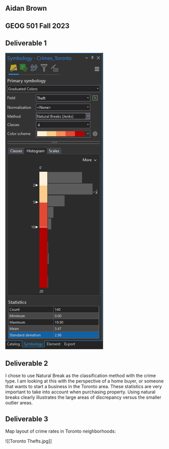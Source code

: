 
## Aidan Brown
## GEOG 501 Fall 2023

## Deliverable 1

![Pasted image 20230911222917.png](../../attachments/Pasted%20image%2020230911222917.png)

## Deliverable 2

I chose to use Natural Break as the classification method with the crime type. I am looking at this with the perspective of a home buyer, or someone that wants to start a business in the Toronto area. These statistics are very important to take into account when purchasing property. Using natural breaks clearly illustrates the large areas of discrepancy versus the smaller outlier areas.

## Deliverable 3

Map layout of crime rates in Toronto neighborhoods:

![[Toronto Thefts.jpg]]

